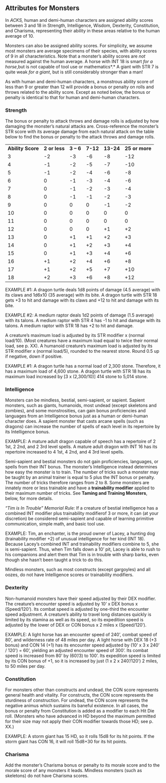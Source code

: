 ## Attributes for Monsters

In *ACKS,* human and demi-human characters are assigned ability scores between 3 and 18 in Strength, Intelligence, Wisdom, Dexterity, Constitution, and Charisma, representing their ability in these areas relative to the human average of 10.

Monsters can also be assigned ability scores. For simplicity, we assume most monsters are average specimens of their species, with ability scores of 9 in all characteristics. Note that a monster’s ability scores are *not* measured against the human average. A horse with INT 18 is smart *for a horse*,but is not capable of tool use or mathematics*.* A giant with STR 7 is quite weak *for a giant*, but is still considerably stronger than a man!

As with human and demi-human characters, a monstrous ability score of less than 9 or greater than 12 will provide a bonus or penalty on rolls and throws related to the ability score. Except as noted below, the bonus or penalty is identical to that for human and demi-human characters.

### Strength

The bonus or penalty to attack throws and damage rolls is adjusted by how damaging the monster’s natural attacks are. Cross-reference the monster’s STR score with its average damage from each natural attack on the table below to find the bonus or penalty to the attack throws and damage rolls.

|  |  |  |  |  |  |
| --- | --- | --- | --- | --- | --- |
| **Ability Score** | **2 or less** | **3 – 6** | **7-12** | **13-24** | **25 or more** |
| 3 | -2 | -3 | -6 | -8 | -12 |
| 4 | -1 | -2 | -5 | -7 | -10 |
| 5 | -1 | -2 | -4 | -6 | -8 |
| 6 | 0 | -1 | -3 | -4 | -6 |
| 7 | 0 | -1 | -2 | -3 | -4 |
| 8 | 0 | -1 | -1 | -2 | -3 |
| 9 | 0 | 0 | 0 | -1 | -2 |
| 10 | 0 | 0 | 0 | 0 | 0 |
| 11 | 0 | 0 | 0 | 0 | 0 |
| 12 | 0 | 0 | 0 | +1 | +2 |
| 13 | 0 | +1 | +1 | +2 | +3 |
| 14 | 0 | +1 | +2 | +3 | +4 |
| 15 | 0 | +1 | +3 | +4 | +6 |
| 16 | +1 | +2 | +4 | +6 | +8 |
| 17 | +1 | +2 | +5 | +7 | +10 |
| 18 | +2 | +3 | +6 | +8 | +12 |

EXAMPLE #1: A dragon turtle deals 1d8 points of damage (4.5 average) with its claws and 1d6x10 (35 average) with its bite. A dragon turtle with STR 18 gets +3 to hit and damage with its claws and +12 to hit and damage with its bite.

EXAMPLE #2: A medium raptor deals 1d2 points of damage (1.5 average) with its talons. A medium raptor with STR 4 has -1 to hit and damage with its talons. A medium raptor with STR 18 has +2 to hit and damage.

A creature’s maximum load is adjusted by its STR modifier x (normal load/10). (Most creatures have a maximum load equal to twice their normal load, see p. XX). A humanoid creature’s maximum load is adjusted by its STR modifier x (normal load/5), rounded to the nearest stone. Round 0.5 up if negative, down if positive.

EXAMPLE #1: A dragon turtle has a normal load of 2,300 stone. Therefore, it has a maximum load of 4,600 stone. A dragon turtle with STR 18 has its maximum load increased by [3 x (2,300/10)] 414 stone to 5,014 stone.

### Intelligence

Monsters can be mindless, bestial, semi-sapient, or sapient. Sapient monsters, such as giants, humanoids, most undead (except skeletons and zombies), and some monstrosities, can gain bonus proficiencies and languages from an Intelligence bonus just as a human or demi-human character does. A sapient monster that casts arcane spells (such as dragons) can increase the number of spells of each level in its repertoire by its Intelligence bonus.

EXAMPLE: A mature adult dragon capable of speech has a repertoire of 2 1st, 2 2nd, and 2 3rd level spells. A mature adult dragon with INT 16 has its repertoire increased to 4 1st, 4 2nd, and 4 3rd level spells.

Semi-sapient and bestial monsters do not gain proficiencies, languages, or spells from their INT bonus. The monster’s Intelligence instead determines how easy the monster is to train. The number of tricks such a monster may be taught by an animal trainer is equal to 5 plus the INT bonus or penalty. The number of tricks therefore ranges from 2 to 8. Some monsters are innately more or less trainable and have a **trainability modifier** applied to their maximum number of tricks. See **Taming and Training Monsters**, below, for more details.

*“Tim is In Trouble” Memorial Rule:* If a creature of bestial intelligence has a combined INT modifier plus trainability modifierof 3 or more, it can (at your discretion) be considered semi-sapient and capable of learning primitive communication, simple math, and basic tool use.

EXAMPLE: Tim, an enchanter, is the proud owner of Lacey, a hunting dog (trainability modifier +2) of unusual intelligence for her kind (INT 18). Because Lacey’s combined INT and trainability modifiers combine to 5, she is semi-sapient. Thus, when Tim falls down a 10’ pit, Lacey is able to rush to his companions and alert them that Tim is in trouble with sharp barks, even though she hasn’t been taught a trick to do this.

Mindless monsters, such as most constructs (except gargoyles) and all oozes, do not have Intelligence scores or trainability modifiers.

### Dexterity

Non-humanoid monsters have their speed adjusted by their DEX modifier. The creature’s encounter speed is adjusted by 10’ x DEX bonus x (Speed/120’). Its combat speed is adjusted by one-third the encounter speed adjustment. A creature’s ability to travel long distances quickly is limited by its stamina as well as its speed, so its expedition speed is adjusted by the lower of DEX or CON bonus x 2 miles x (Speed/120’).

EXAMPLE: A light horse has an encounter speed of 240’, combat speed of 80’, and wilderness rate of 48 miles per day. A light horse with DEX 18 (+3 bonus) and CON 14 (+1) has its encounter speed adjusted by (10’ x 3 x 240’ / 120’) = 60’, yielding an adjusted encounter speed of 300’. Its combat speed is increased from 80’ by (60’/3) to 100’. Its expedition speed is limited by its CON bonus of +1, so it is increased by just (1 x 2 x 240’/120’) 2 miles, to 50 miles per day.

### Constitution

For monsters other than constructs and undead, the CON score represents general health and vitality. For constructs, the CON score represents the sturdiness of construction. For undead, the CON score represents the negative animus which sustains its baneful existence. In all cases, the bonus or penalty from Constitution is added as a modifier to each Hit Die roll. (Monsters who have advanced in HD beyond the maximum permitted for their size may not apply their CON modifier towards those HD; see p. XX.)

EXAMPLE: A storm giant has 15 HD, so it rolls 15d8 for its hit points. If the storm giant has CON 16, it will roll 15d8+30 for its hit points.

### Charisma

Add the monster’s Charisma bonus or penalty to its morale score and to the morale score of any monsters it leads. Mindless monsters (such as skeletons) do not have Charisma scores.
